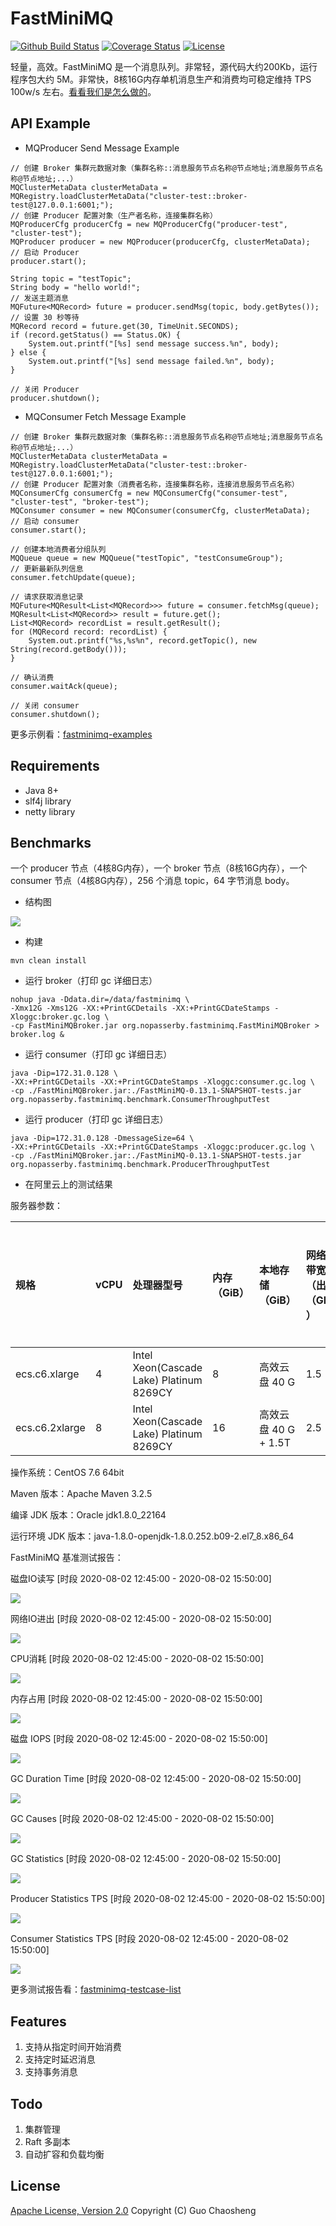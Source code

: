 # FastMiniMQ

[![Github Build Status](https://github.com/guochaosheng/FastMiniMQ/workflows/CI/badge.svg?branch=master)](https://github.com/guochaosheng/FastMiniMQ/actions)  [![Coverage Status](https://coveralls.io/repos/github/guochaosheng/FastMiniMQ/badge.svg?branch=master)](https://coveralls.io/github/guochaosheng/FastMiniMQ?branch=master)  [![License](https://img.shields.io/badge/license-Apache%202-4EB1BA.svg)](https://www.apache.org/licenses/LICENSE-2.0.html)

轻量，高效。FastMiniMQ 是一个消息队列。非常轻，源代码大约200Kb，运行程序包大约 5M。非常快，8核16G内存单机消息生产和消费均可稳定维持 TPS 100w/s 左右。[看看我们是怎么做的](https://github.com/guochaosheng/FastMiniMQ/tree/master/docs/design/fastminimq_design_analysis.md)。
## API Example 
* MQProducer Send Message Example
```
// 创建 Broker 集群元数据对象（集群名称::消息服务节点名称@节点地址;消息服务节点名称@节点地址;...）
MQClusterMetaData clusterMetaData = MQRegistry.loadClusterMetaData("cluster-test::broker-test@127.0.0.1:6001;");
// 创建 Producer 配置对象（生产者名称，连接集群名称）
MQProducerCfg producerCfg = new MQProducerCfg("producer-test", "cluster-test");
MQProducer producer = new MQProducer(producerCfg, clusterMetaData);
// 启动 Producer
producer.start();

String topic = "testTopic";
String body = "hello world!";
// 发送主题消息
MQFuture<MQRecord> future = producer.sendMsg(topic, body.getBytes());
// 设置 30 秒等待
MQRecord record = future.get(30, TimeUnit.SECONDS);
if (record.getStatus() == Status.OK) {
    System.out.printf("[%s] send message success.%n", body);
} else {
    System.out.printf("[%s] send message failed.%n", body);
}

// 关闭 Producer
producer.shutdown();
```
* MQConsumer Fetch Message Example
```
// 创建 Broker 集群元数据对象（集群名称::消息服务节点名称@节点地址;消息服务节点名称@节点地址;...）
MQClusterMetaData clusterMetaData = MQRegistry.loadClusterMetaData("cluster-test::broker-test@127.0.0.1:6001;");
// 创建 Producer 配置对象（消费者名称，连接集群名称，连接消息服务节点名称）
MQConsumerCfg consumerCfg = new MQConsumerCfg("consumer-test", "cluster-test", "broker-test");
MQConsumer consumer = new MQConsumer(consumerCfg, clusterMetaData);
// 启动 consumer
consumer.start();

// 创建本地消费者分组队列
MQQueue queue = new MQQueue("testTopic", "testConsumeGroup");
// 更新最新队列信息
consumer.fetchUpdate(queue);

// 请求获取消息记录
MQFuture<MQResult<List<MQRecord>>> future = consumer.fetchMsg(queue);
MQResult<List<MQRecord>> result = future.get();
List<MQRecord> recordList = result.getResult();
for (MQRecord record: recordList) {
    System.out.printf("%s,%s%n", record.getTopic(), new String(record.getBody()));
}

// 确认消费
consumer.waitAck(queue);

// 关闭 consumer
consumer.shutdown();
```
更多示例看：[fastminimq-examples](https://github.com/guochaosheng/FastMiniMQ/tree/master/src/test/java/org/nopasserby/fastminimq/example)

## Requirements
* Java 8+
* slf4j library
* netty library

## Benchmarks 
一个 producer 节点（4核8G内存），一个 broker 节点（8核16G内存），一个 consumer 节点（4核8G内存），256 个消息 topic，64 字节消息 body。

* 结构图

![](https://www.guochaosheng.com/fastminimq/docs/img/fastminimq_pref_deploy.svg)

* 构建

```
mvn clean install
```
* 运行 broker（打印 gc 详细日志）

```
nohup java -Ddata.dir=/data/fastminimq \
-Xmx12G -Xms12G -XX:+PrintGCDetails -XX:+PrintGCDateStamps -Xloggc:broker.gc.log \
-cp FastMiniMQBroker.jar org.nopasserby.fastminimq.FastMiniMQBroker > broker.log &
```
* 运行 consumer（打印 gc 详细日志）

```
java -Dip=172.31.0.128 \
-XX:+PrintGCDetails -XX:+PrintGCDateStamps -Xloggc:consumer.gc.log \
-cp ./FastMiniMQBroker.jar:./FastMiniMQ-0.13.1-SNAPSHOT-tests.jar org.nopasserby.fastminimq.benchmark.ConsumerThroughputTest
```
* 运行 producer（打印 gc 详细日志）

```
java -Dip=172.31.0.128 -DmessageSize=64 \
-XX:+PrintGCDetails -XX:+PrintGCDateStamps -Xloggc:producer.gc.log \
-cp ./FastMiniMQBroker.jar:./FastMiniMQ-0.13.1-SNAPSHOT-tests.jar org.nopasserby.fastminimq.benchmark.ProducerThroughputTest
```
* 在阿里云上的测试结果

服务器参数：

| 规格           | vCPU | 处理器型号                               | 内存（GiB） | 本地存储（GiB）      | 网络基础带宽能力（出/入）（Gbit/s） | 网络突发带宽能力（出/入）（Gbit/s） | 网络收发包能力（出+入）（万PPS） | 连接数（万） | 多队列 | 云盘最大IOPS | 云盘最大吞吐量（MB/s） | 云盘带宽（Gbit/s） |
| :------------- | :--- | :--------------------------------------- | :---------- | :------------------- | :---------------------------------- | :---------------------------------- | :------------------------------- | :----------- | :----- | :----------- | :--------------------- | :----------------- |
| ecs.c6.xlarge  | 4    | Intel Xeon(Cascade Lake) Platinum 8269CY | 8           | 高效云盘 40 G        | 1.5                                 | 5.0                                 | 50                               | 最高25       | 4      | 5000         | 140                    | 1.5                |
| ecs.c6.2xlarge | 8    | Intel Xeon(Cascade Lake) Platinum 8269CY | 16          | 高效云盘 40 G + 1.5T | 2.5                                 | 8.0                                 | 80                               | 最高25       | 8      | 5000         | 140                    | 2                  |

操作系统：CentOS 7.6 64bit

Maven 版本：Apache Maven 3.2.5

编译 JDK 版本：Oracle jdk1.8.0_22164

运行环境 JDK 版本：java-1.8.0-openjdk-1.8.0.252.b09-2.el7_8.x86_64

FastMiniMQ 基准测试报告：

磁盘IO读写 [时段 2020-08-02 12:45:00 - 2020-08-02 15:50:00]

![](https://www.guochaosheng.com/fastminimq/docs/img/monitor_disk_read_write_bytes(Bps).png)

网络IO进出 [时段 2020-08-02 12:45:00 - 2020-08-02 15:50:00]

![](https://www.guochaosheng.com/fastminimq/docs/img/monitor_net_in_out_rate(bps).png)

CPU消耗 [时段 2020-08-02 12:45:00 - 2020-08-02 15:50:00]

![](https://www.guochaosheng.com/fastminimq/docs/img/monitor_cpu_used_rate.png)

内存占用 [时段 2020-08-02 12:45:00 - 2020-08-02 15:50:00]

![](https://www.guochaosheng.com/fastminimq/docs/img/monitor_mem_used_total.png)

磁盘 IOPS [时段 2020-08-02 12:45:00 - 2020-08-02 15:50:00]

![](https://www.guochaosheng.com/fastminimq/docs/img/monitor_disk_read_write_requests.png)

GC Duration Time [时段 2020-08-02 12:45:00 - 2020-08-02 15:50:00]

![](https://www.guochaosheng.com/fastminimq/docs/img/gc_duration_time.png)

GC Causes [时段 2020-08-02 12:45:00 - 2020-08-02 15:50:00]

![](https://www.guochaosheng.com/fastminimq/docs/img/gc_causes.png)

GC Statistics [时段 2020-08-02 12:45:00 - 2020-08-02 15:50:00]

![](https://www.guochaosheng.com/fastminimq/docs/img/gc_statistics.png)

Producer Statistics TPS [时段 2020-08-02 12:45:00 - 2020-08-02 15:50:00]

![](https://www.guochaosheng.com/fastminimq/docs/img/monitor_producer_statistics_tps.png)

Consumer Statistics TPS [时段 2020-08-02 12:45:00 - 2020-08-02 15:50:00]

![](https://www.guochaosheng.com/fastminimq/docs/img/monitor_consumer_statistics_tps.png)

更多测试报告看：[fastminimq-testcase-list](https://github.com/guochaosheng/FastMiniMQ/tree/master/docs/test/testcase_list.md)

## Features
1. 支持从指定时间开始消费
2. 支持定时延迟消息
3. 支持事务消息

## Todo 
1. 集群管理
2. Raft 多副本
3. 自动扩容和负载均衡

## License
[Apache License, Version 2.0](http://www.apache.org/licenses/LICENSE-2.0.html) Copyright (C) Guo Chaosheng